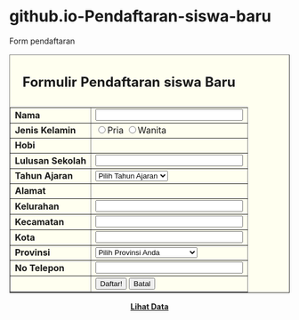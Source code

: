 # github.io-Pendaftaran-siswa-baru
Form pendaftaran
<html>
</head>
<body>
<form action="insert.php" method="POST">
<table border='1' width='35%' cellpadding='2'  cellspacing='2' align='center' bgcolor="#FFFFF">
<caption><h2>Formulir Pendaftaran siswa Baru</h2></caption>
<tr><td><b>Nama</b></td><td><input type="text" name="nama" size="30" maxlength="50"/></td></tr>
<tr><td><b>Jenis Kelamin</b></td><td><input type="radio" name="jenis_kelamin" value="pria"/><label for="jenis_kelamin">Pria</label>
<input type="radio" name="jenis_kelamin" value="wanita"/><label for="jenis_kelamin">Wanita</label>
</td></tr>
<tr><td><b>Hobi</b></td><td>
</select>
</td></tr>
<tr><td><b>Lulusan Sekolah<b/></td><td><input type="text" name="sekolah" size="30" maxlength="50"/></td></tr>
<tr><td><b>Tahun Ajaran</b></td><td><select name="tahun_ajaran">
<option>Pilih Tahun Ajaran</option>
<option value="1995">1995</option>
<option value="1996">1996</option>
<option value="1997">1997</option>
<option value="1998">1998</option>
<option value="1999">1999</option>
<option value="2000">2000</option>
<option value="2001">2001</option>
<option value="2002">2002</option>
<option value="2003">2003</option>
<option value="2004">2004</option>
<option value="2005">2005</option>
<option value="2006">2006</option>
<option value="2007">2007</option>
<option value="2008">2008</option>
<option value="2009">2009</option>
<option value="2010">2010</option>
</select></td></tr>
<tr><td><b>Alamat</b></td><td>
<tr><td><b>Kelurahan</b></td><td><input type="text" name="kelurahan" size="30" maxlength="50"/></td></tr>
<tr><td><b>Kecamatan</b></td><td><input type="text" name="kecamatan" size="30" maxlength="50"/></td></tr>
<tr><td><b>Kota</b></td><td><input type="text" name="kota" size="30" maxlength="50"/></td></tr>
<tr><td><b>Provinsi<b></td><td>
<select name="provinsi">
<option value="Pilih Provinsi Anda">Pilih Provinsi Anda</option>
<option value="Bali">Bali</option>
<option value="Bangka Belitung">Bangka Belitung</option>
<option value="Banten">Banten</option>
<option value="Bengkulu">Bengkulu</option>

<option value="Gorontalo">Gorontalo</option>
<option value="Irian Jaya Barat">Irian Jaya Barat</option>
<option value="Jabotabekdecipsawcib">Jabotabekdecipsawcib</option>
<option value="Jambi">Jambi</option>
<option value="Jawa Barat">Jawa Barat</option>
<option value="Jawa Tengah">Jawa Tengah</option>
<option value="Jawa Timur">Jawa Timur</option>
<option value="Kalimantan Barat">Kalimantan Barat</option>
<option value="Kalimantan Selatan">Kalimantan Selatan</option>

<option value="Kalimantan Tengah">Kalimantan Tengah</option>
<option value="Kalimantan Timur">Kalimantan Timur</option>
<option value="Kepulauan Riau">Kepulauan Riau</option>
<option value="Lampung">Lampung</option>
<option value="Lokasi Lain-lain">Lokasi Lain-lain</option>
<option value="Maluku">Maluku</option>
<option value="Maluku Utara">Maluku Utara</option>
<option value="Nangroe Aceh Darussalam">Nangroe Aceh Darussalam</option>
<option value="Nusa Tenggara Barat">Nusa Tenggara Barat</option>

<option value="Nusa Tenggara Timur">Nusa Tenggara Timur</option>
<option value="Papua">Papua</option>
<option value="Riau">Riau</option>
<option value="Sulawesi Barat">Sulawesi Barat</option>
<option value="Sulawesi Selatan">Sulawesi Selatan</option>
<option value="Sulawesi Tengah">Sulawesi Tengah</option>
<option value="Sulawesi Tenggara">Sulawesi Tenggara</option>
<option value="Sulawesi Utara">Sulawesi Utara</option>
<option value="Sumatera Barat">Sumatera Barat</option>

<option value="Sumatera Selatan">Sumatera Selatan</option>
<option value="Sumatera Utara">Sumatera Utara</option>
<option value="Yogyakarta">Yogyakarta</option>
</select></td></tr>
<tr><td><b>No Telepon</b></td><td><input type="text" name="telepon" size="30" maxlength="50"/></td></tr>
<tr><td></td><td><input type="submit" name="kirim" value="Daftar!"/>
  <label>
  <input type="reset" name="Reset" id="button" value="Batal">
  </label></td></tr>
</table>
<p align="center"><a href="lihatdata.php"><strong>Lihat Data </strong></a></p>
</form>
</body>
</html>
